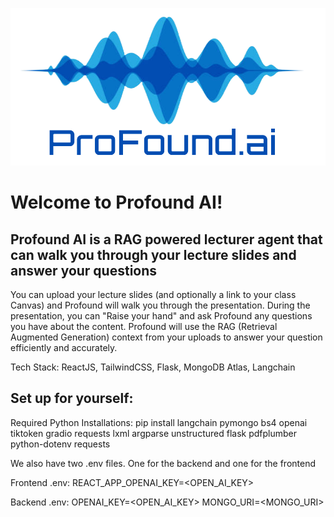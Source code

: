 ![alt text](https://github.com/ChittebbayiPenugonda/Profound/blob/main/frontend/src/img/ProFound-ai.png?raw=true)
# Welcome to Profound AI!
## Profound AI is a RAG powered lecturer agent that can walk you through your lecture slides and answer your questions
 You can upload your lecture slides (and optionally a link to your class Canvas) and Profound will walk you through the presentation. During the presentation, you can "Raise your hand" and ask Profound any questions you have about the content. Profound will use the RAG (Retrieval Augmented Generation) context from your uploads to answer your question efficiently and accurately.

Tech Stack: ReactJS, TailwindCSS, Flask, MongoDB Atlas, Langchain

## Set up for yourself:
Required Python Installations: pip install langchain pymongo bs4 openai tiktoken gradio requests lxml argparse unstructured flask pdfplumber python-dotenv requests

We also have two .env files. One for the backend and one for the frontend

Frontend .env:
REACT_APP_OPENAI_KEY=<OPEN_AI_KEY>

Backend .env:
OPENAI_KEY=<OPEN_AI_KEY>
MONGO_URI=<MONGO_URI>

